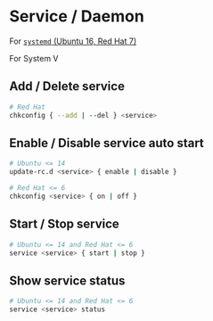 # Service / Daemon

For [`systemd` (Ubuntu 16, Red Hat 7)](systemd.md)

For System V

## Add / Delete service
```bash
# Red Hat
chkconfig { --add | --del } <service>
```

## Enable / Disable service auto start

```bash
# Ubuntu <= 14
update-rc.d <service> { enable | disable }

# Red Hat <= 6
chkconfig <service> { on | off }
```

## Start / Stop service

```bash
# Ubuntu <= 14 and Red Hat <= 6
service <service> { start | stop }
```

## Show service status

```bash
# Ubuntu <= 14 and Red Hat <= 6
service <service> status
```
